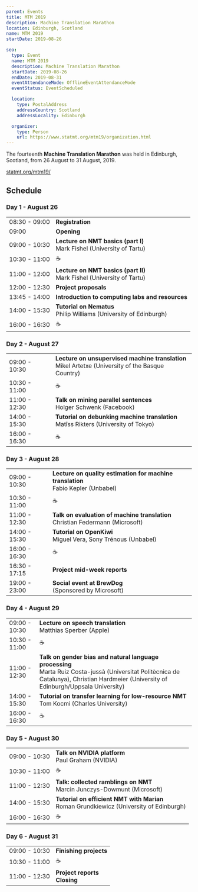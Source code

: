 ```yaml
---
parent: Events
title: MTM 2019
description: Machine Translation Marathon
location: Edinburgh, Scotland
name: MTM 2019
startDate: 2019-08-26

seo:
  type: Event
  name: MTM 2019
  description: Machine Translation Marathon
  startDate: 2019-08-26
  endDate: 2019-08-31
  eventAttendanceMode: OfflineEventAttendanceMode
  eventStatus: EventScheduled

  location:
    type: PostalAddress
    addressCountry: Scotland
    addressLocality: Edinburgh

  organizer:
    type: Person
    url: https://www.statmt.org/mtm19/organization.html
---
```


The fourteenth **Machine Translation Marathon** was held in Edinburgh, Scotland, from 26 August to 31 August, 2019.

[statmt.org/mtm19/](https://www.statmt.org/mtm19/)

## Schedule

### Day 1 -	August 26

| | |
| -- | -- |
| 08:30 - 09:00 |	**Registration** |
| 09:00 |	**Opening** |
| 09:00 - 10:30 |	**Lecture on NMT basics (part I)** <br>Mark Fishel (University of Tartu) |
| 10:30 - 11:00 |	☕️ |
| 11:00 - 12:00 |	**Lecture on NMT basics (part II)** <br>Mark Fishel (University of Tartu) |
| 12:00 - 12:30 |	**Project proposals** |
| 13:45 - 14:00 |	**Introduction to computing labs and resources** |
| 14:00 - 15:30 |	**Tutorial on Nematus** <br>Philip Williams (University of Edinburgh) |
| 16:00 - 16:30 |	☕️ |

### Day 2 -	August 27

| | |
| -- | -- |
| 09:00 - 10:30 | **Lecture on unsupervised machine translation** <br>Mikel Artetxe (University of the Basque Country) |
| 10:30 - 11:00 | ☕️ |
| 11:00 - 12:30 | **Talk on mining parallel sentences** <br>Holger Schwenk (Facebook) |
| 14:00 - 15:30 | **Tutorial on debunking machine translation** <br>Matīss Rikters (University of Tokyo) |
| 16:00 - 16:30 | ☕️ |

### Day 3 -	August 28

| | |
| -- | -- |
| 09:00 - 10:30 | **Lecture on quality estimation for machine translation** <br>Fabio Kepler (Unbabel) |
| 10:30 - 11:00 | ☕️ |
| 11:00 - 12:30 | **Talk on evaluation of machine translation** <br>Christian Federmann (Microsoft) |
| 14:00 - 15:30 | **Tutorial on OpenKiwi** <br>Miguel Vera, Sony Trénous (Unbabel) |
| 16:00 - 16:30 | ☕️ |
| 16:30 - 17:15 | **Project mid-week reports** |
| 19:00 - 23:00 | **Social event at BrewDog** <br>(Sponsored by Microsoft) |

### Day 4	- August 29

| | |
| -- | -- |
| 09:00 - 10:30 | **Lecture on speech translation** <br>Matthias Sperber (Apple) |
| 10:30 - 11:00 | ☕️ |
| 11:00 - 12:30 | **Talk on gender bias and natural language processing** <br>Marta Ruiz Costa-jussà (Universitat Politècnica de Catalunya), Christian Hardmeier (University of Edinburgh/Uppsala University) |
| 14:00 - 15:30 | **Tutorial on transfer learning for low-resource NMT** <br>Tom Kocmi (Charles University) |
| 16:00 - 16:30 | ☕️ |

### Day 5 -	August 30

| | |
| -- | -- |
| 09:00 - 10:30 | **Talk on NVIDIA platform** <br>Paul Graham (NVIDIA) |
| 10:30 - 11:00 | ☕️ |
| 11:00 - 12:30 | **Talk: collected ramblings on NMT** <br>Marcin Junczys-Dowmunt (Microsoft) |
| 14:00 - 15:30 | **Tutorial on efficient NMT with Marian** <br>Roman Grundkiewicz (University of Edinburgh) |
| 16:00 - 16:30 | ☕️ |

### Day 6 - August 31

| | |
| -- | -- |
| 09:00 - 10:30 | **Finishing projects** |
| 10:30 - 11:00 | ☕️ |
| 11:00 - 12:30 | **Project reports** <br>**Closing** |
